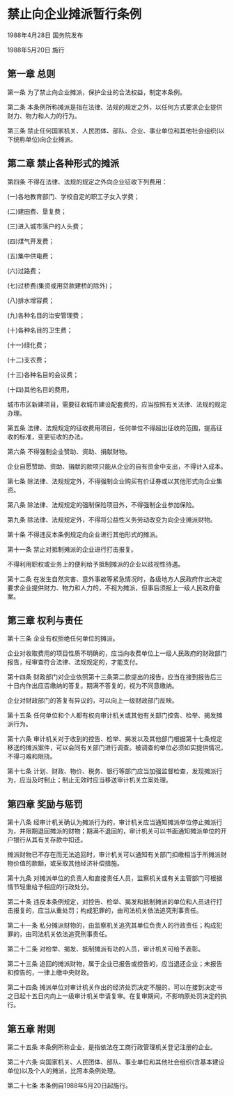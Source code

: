 # 禁止向企业摊派暂行条例

1988年4月28日 国务院发布　

1988年5月20日 施行

## 第一章 总则

第一条 为了禁止向企业摊派，保护企业的合法权益，制定本条例。

第二条 本条例所称摊派是指在法律、法规的规定之外，以任何方式要求企业提供财力、物力和人力的行为。

第三条 禁止任何国家机关、人民团体、部队、企业、事业单位和其他社会组织(以下统称单位)向企业摊派。

## 第二章 禁止各种形式的摊派

第四条 不得在法律、法规的规定之外向企业征收下列费用：

(一)各地教育部门、学校自定的职工子女入学费；

(二)建田费、垦复费；

(三)进入城市落户的人头费；

(四)煤气开发费；

(五)集中供电费；

(六)过路费；

(七)过桥费(集资或用贷款建桥的除外)；

(八)排水增容费；

(九)各种名目的治安管理费；

(十)各种名目的卫生费；

(十一)绿化费；

(十二)支农费；

(十三)各种名目的会议费；

(十四)其他名目的费用。

城市市区新建项目，需要征收城市建设配套费的，应当按照有关法律、法规的规定办理。

第五条 法律、法规规定的征收费用项目，任何单位不得超出征收的范围，提高征收的标准，变更征收的办法。

第六条 不得强制企业赞助、资助、捐献财物。

企业自愿赞助、资助、捐献的款项只能从企业的自有资金中支出，不得计入成本。

第七条 除法律、法规规定外，不得强制企业购买有价证券或以其他形式向企业集资。

第八条 除法律、法规规定的强制保险项目外，不得强制企业参加保险。

第九条 除法律、法规规定外，不得将公益性义务劳动改变为向企业摊派财物。

第十条 不得违反本条例规定向企业进行其他形式的摊派。

第十一条 禁止对抵制摊派的企业进行打击报复。

不得利用职权或业务上的便利给予抵制摊派的企业以歧视性待遇。

第十二条 在发生自然灾害、意外事故等紧急情况时，各级地方人民政府作出决定要求企业提供财力、物力和人力的，不视为摊派，但事后须报上一级人民政府备案。

## 第三章 权利与责任

第十三条 企业有权拒绝任何单位的摊派。

企业对收取费用的项目性质不明确的，应当向收费单位上一级人民政府的财政部门报告，经审查符合法律、法规规定的，才能支付。

第十四条 财政部门对企业依照第十三条第二款提出的报告，应当在接到报告后三十日内作出应否缴纳的答复。期满不答复的，视为不同意缴纳。

企业对财政部门的答复有异议的，可以向上一级财政部门反映。

第十五条 任何单位和个人都有权向审计机关或其他有关部门控告、检举、揭发摊派行为。

第十六条 审计机关对于收到的控告、检举、揭发以及其他部门根据第十七条规定移送的摊派案件，可以会同有关部门进行调查。被调查的单位必须如实提供情况，不得刁难和阻挠。

第十七条 计划、财政、物价、税务、银行等部门应当加强监督检查，发现摊派行为，应当及时制止；制止无效时应当移送审计机关立案处理。

## 第四章 奖励与惩罚

第十八条 经审计机关确认为摊派行为的，审计机关应当通知摊派单位停止摊派行为，并限期退回摊派的财物；期满不退回的，审计机关可以书面通知摊派单位的开户银行从其有关存款中扣还。

摊派财物已不存在而无法追回时，审计机关可以通知有关部门扣缴相当于所摊派财物价值的款额，或采取其他经济补偿措施。

第十九条 对摊派单位的负责人和直接责任人员，监察机关或有关主管部门可根据情节轻重给予相应的行政处分。

第二十条 违反本条例规定，对控告、检举、揭发和抵制摊派的单位和人员进行打击报复的，应当从重处罚；构成犯罪的，由司法机关依法追究刑事责任。

第二十一条 私分摊派财物的，由监察机关追究其单位负责人的行政责任；构成犯罪的，由司法机关依法追究刑事责任。

第二十二条 对检举、揭发、抵制摊派有功的人员，审计机关可给予表彰。

第二十三条 追回的摊派财物，属于企业已报告或控告的，应当退还企业；未报告和控告的，一律上缴中央财政。

第二十四条 摊派单位对审计机关作出的经济处罚决定不服的，可以在接到决定书之日起十五日内向上一级审计机关申请复审。在复审期间，不影响原处罚决定的执行。

## 第五章 附则

第二十五条 本条例所称企业，是指依法在工商行政管理机关登记注册的企业。

第二十六条 向国家机关、人民团体、部队、事业单位和其他社会组织(含基本建设单位)以及个人的摊派，比照本条例处理。

第二十七条 本条例自1988年5月20日起施行。
